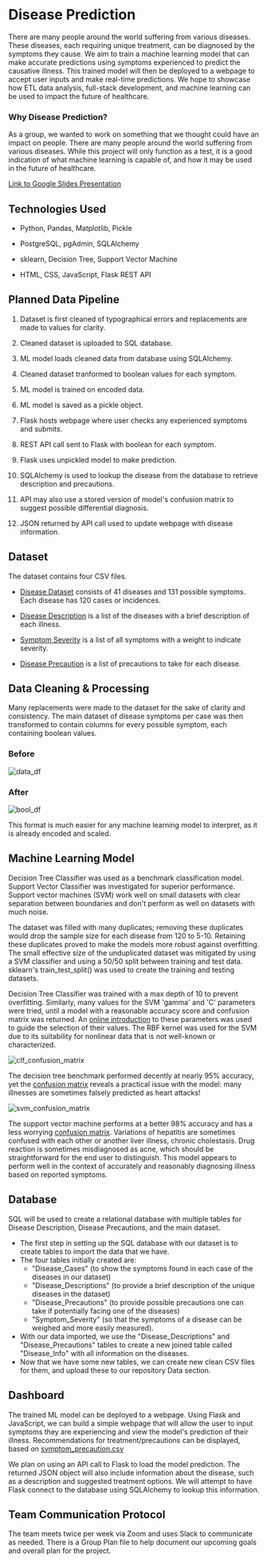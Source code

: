 # Disease Prediction

There are many people around the world suffering from various diseases. These diseases, each requiring unique treatment, can be diagnosed by the symptoms they cause. We aim to train a machine learning model that can make accurate predictions using symptoms experienced to predict the causative illness. This trained model will then be deployed to a webpage to accept user inputs and make real-time predictions. We hope to showcase how ETL data analysis, full-stack development, and machine learning can be used to impact the future of healthcare.

### Why Disease Prediction?
As a group, we wanted to work on something that we thought could have an impact on people. There are many people around the world suffering from various diseases. While this project will only function as a test, it is a good indication of what machine learning is capable of, and how it may be used in the future of healthcare.

[Link to Google Slides Presentation](https://docs.google.com/presentation/d/17sEjf6EPZSJ9EY5Vl9RA3tWl3OAGQc6XCYFe-FfR_w0/edit?usp=sharing)

## Technologies Used

* Python, Pandas, Matplotlib, Pickle

* PostgreSQL, pgAdmin, SQLAlchemy

* sklearn, Decision Tree, Support Vector Machine

* HTML, CSS, JavaScript, Flask REST API

## Planned Data Pipeline

<!-- This section should stay written in the present tense. -->

1. Dataset is first cleaned of typographical errors and replacements are made to values for clarity.

2. Cleaned dataset is uploaded to SQL database.

3. ML model loads cleaned data from database using SQLAlchemy.

4. Cleaned dataset tranformed to boolean values for each symptom.

5. ML model is trained on encoded data.

6. ML model is saved as a pickle object.

7. Flask hosts webpage where user checks any experienced symptoms and submits.

8. REST API call sent to Flask with boolean for each symptom.

9. Flask uses unpickled model to make prediction.

10. SQLAlchemy is used to lookup the disease from the database to retrieve description and precautions.

11. API may also use a stored version of model's confusion matrix to suggest possible differential diagnosis.

12. JSON returned by API call used to update webpage with disease information.

## Dataset

The dataset contains four CSV files.

* [Disease Dataset](./Data/Cleaned/dataset_clean.csv) consists of 41 diseases and 131 possible symptoms. Each disease has 120 cases or incidences.

* [Disease Description](./Data/Cleaned/disease_description_clean.csv) is a list of the diseases with a brief description of each illness.

* [Symptom Severity](./Data/Cleaned/symptom_severity_clean.csv) is a list of all symptoms with a weight to indicate severity.

* [Disease Precaution](./Data/Cleaned/disease_precaution_clean.csv) is a list of precautions to take for each disease.

## Data Cleaning & Processing

Many replacements were made to the dataset for the sake of clarity and consistency. The main dataset of disease symptoms per case was then transformed to contain columns for every possible symptom, each containing boolean values.

### Before
![data_df](./Images/data_df.png)

### After
![bool_df](./Images/bool_df.png)

This format is much easier for any machine learning model to interpret, as it is already encoded and scaled.

## Machine Learning Model

Decision Tree Classifier was used as a benchmark classification model. Support Vector Classifier was investigated for superior performance. Support vector machines (SVM) work well on small datasets with clear separation between boundaries and don't perform as well on datasets with much noise.

The dataset was filled with many duplicates; removing these duplicates would drop the sample size for each disease from 120 to 5-10. Retaining these duplicates proved to make the models more robust against overfitting. The small effective size of the unduplicated dataset was mitigated by using a SVM classifier and using a 50/50 split between training and test data. sklearn's train_test_split() was used to create the training and testing datasets.

Decision Tree Classifier was trained with a max depth of 10 to prevent overfitting. Similarly, many values for the SVM 'gamma' and 'C' parameters were tried, until a model with a reasonable accuracy score and confusion matrix was returned. An [online introduction](https://vitalflux.com/svm-rbf-kernel-parameters-code-sample/) to these parameters was used to guide the selection of their values. The RBF kernel was used for the SVM due to its suitability for nonlinear data that is not well-known or characterized.

<!-- TODO: reframe/resize confusion matrices! -->

![clf_confusion_matrix](/Images/clf_confusion_matrix.png)

The decision tree benchmark performed decently at nearly 95% accuracy, yet the [confusion matrix](/Images/clf_confusion_matrix.png) reveals a practical issue with the model: many illnesses are sometimes falsely predicted as heart attacks!

![svm_confusion_matrix](/Images/svm_confusion_matrix.png)

The support vector machine performs at a better 98% accuracy and has a less worrying [confusion matrix](/Images/svm_confusion_matrix.png). Variations of hepatitis are sometimes confused with each other or another liver illness, chronic cholestasis. Drug reaction is sometimes misdiagnosed as acne, which should be straightforward for the end user to distinguish. This model appears to perform well in the context of accurately and reasonably diagnosing illness based on reported symptoms.

## Database

SQL will be used to create a relational database with multiple tables for Disease Description, Disease Precautions, and the main dataset.

* The first step in setting up the SQL database with our dataset is to create tables to import the data that we have. 
* The four tables initially created are:
  - "Disease_Cases" (to show the symptoms found in each case of the diseases in our dataset) 
  - "Disease_Descriptions" (to provide a brief description of the unique diseases in the dataset) 
  - "Disease_Precautions" (to provide possible precautions one can take if potentially facing one of the diseases)
  - "Symptom_Severity" (so that the symptoms of a disease can be weighed and more easily measured).
* With our data imported, we use the "Disease_Descriptions" and "Disease_Precautions" tables to create a new joined table called "Disease_Info" with all information on the diseases. 
* Now that we have some new tables, we can create new clean CSV files for them, and upload these to our repository Data section.

## Dashboard
The trained ML model can be deployed to a webpage. Using Flask and JavaScript, we can build a simple webpage that will allow the user to input symptoms they are experiencing and view the model's prediction of their illness. Recommendations for treatment/precautions can be displayed, based on [symptom_precaution.csv](./Data/symptom_precaution.csv) 

We plan on using an API call to Flask to load the model prediction. The returned JSON object will also include information about the disease, such as a description and suggested treatment options. We will attempt to have Flask connect to the database using SQLAlchemy to lookup this information.

## Team Communication Protocol
The team meets twice per week via Zoom and uses Slack to communicate as needed. There is a Group Plan file to help document our upcoming goals and overall plan for the project.
